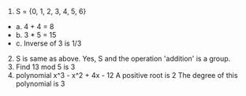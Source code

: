 1. S = {0, 1, 2, 3, 4, 5, 6}
- a. 4 + 4 = 8
- b. 3 * 5 = 15
- c. Inverse of 3 is 1/3
2. S is same as above.
Yes, S and the operation 'addition' is a group.
3. Find
13 mod 5 is 3
4. polynomial x^3 - x^2 + 4x - 12
A positive root is 2
The degree of this polynomial is 3
